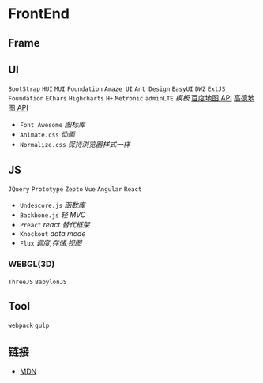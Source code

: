 # FrontEnd

## Frame

## UI

`BootStrap` `HUI` `MUI` `Foundation` `Amaze UI` `Ant Design`
`EasyUI` `DWZ` `ExtJS` `Foundation`
`EChars` `Highcharts`
`H+` `Metronic` `adminLTE` _模板_
[百度地图 API](https://lbs.amap.com/api/javascript-api/summary/) [高德地图 API](http://lbsyun.baidu.com/index.php?title=jspopular)

- `Font Awesome` _图标库_
- `Animate.css` _动画_
- `Normalize.css` _保持浏览器样式一样_

## JS

`JQuery` `Prototype` `Zepto`
`Vue` `Angular` `React`

- `Undescore.js` _函数库_
- `Backbone.js` _轻 MVC_
- `Preact` _react 替代框架_
- `Knockout` _data mode_
- `Flux` _调度,存储,视图_

### WEBGL(3D)

`ThreeJS` `BabylonJS`

## Tool

`webpack` `gulp`

## 链接

- [MDN](https://developer.mozilla.org/zh-CN/)